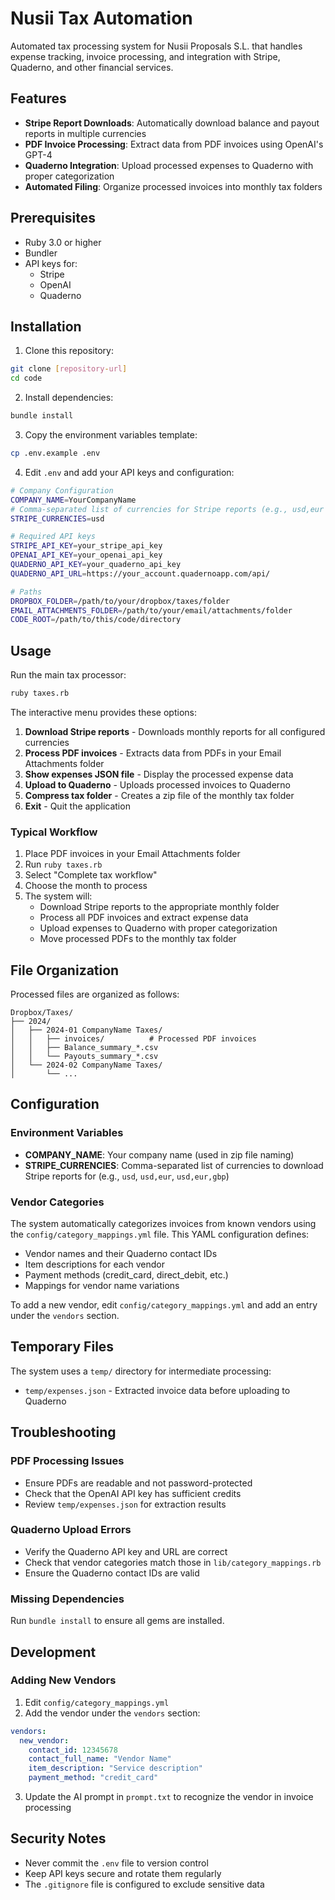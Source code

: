 # Nusii Tax Automation

Automated tax processing system for Nusii Proposals S.L. that handles expense tracking, invoice processing, and integration with Stripe, Quaderno, and other financial services.

## Features

- **Stripe Report Downloads**: Automatically download balance and payout reports in multiple currencies
- **PDF Invoice Processing**: Extract data from PDF invoices using OpenAI's GPT-4
- **Quaderno Integration**: Upload processed expenses to Quaderno with proper categorization
- **Automated Filing**: Organize processed invoices into monthly tax folders

## Prerequisites

- Ruby 3.0 or higher
- Bundler
- API keys for:
  - Stripe
  - OpenAI
  - Quaderno

## Installation

1. Clone this repository:
```bash
git clone [repository-url]
cd code
```

2. Install dependencies:
```bash
bundle install
```

3. Copy the environment variables template:
```bash
cp .env.example .env
```

4. Edit `.env` and add your API keys and configuration:
```bash
# Company Configuration
COMPANY_NAME=YourCompanyName
# Comma-separated list of currencies for Stripe reports (e.g., usd,eur or usd,eur,gbp)
STRIPE_CURRENCIES=usd

# Required API keys
STRIPE_API_KEY=your_stripe_api_key
OPENAI_API_KEY=your_openai_api_key
QUADERNO_API_KEY=your_quaderno_api_key
QUADERNO_API_URL=https://your_account.quadernoapp.com/api/

# Paths
DROPBOX_FOLDER=/path/to/your/dropbox/taxes/folder
EMAIL_ATTACHMENTS_FOLDER=/path/to/your/email/attachments/folder
CODE_ROOT=/path/to/this/code/directory
```

## Usage

Run the main tax processor:

```bash
ruby taxes.rb
```

The interactive menu provides these options:

1. **Download Stripe reports** - Downloads monthly reports for all configured currencies
2. **Process PDF invoices** - Extracts data from PDFs in your Email Attachments folder
3. **Show expenses JSON file** - Display the processed expense data
4. **Upload to Quaderno** - Uploads processed invoices to Quaderno
5. **Compress tax folder** - Creates a zip file of the monthly tax folder
6. **Exit** - Quit the application

### Typical Workflow

1. Place PDF invoices in your Email Attachments folder
2. Run `ruby taxes.rb`
3. Select "Complete tax workflow"
4. Choose the month to process
5. The system will:
   - Download Stripe reports to the appropriate monthly folder
   - Process all PDF invoices and extract expense data
   - Upload expenses to Quaderno with proper categorization
   - Move processed PDFs to the monthly tax folder

## File Organization

Processed files are organized as follows:
```
Dropbox/Taxes/
├── 2024/
│   ├── 2024-01 CompanyName Taxes/
│   │   ├── invoices/          # Processed PDF invoices
│   │   ├── Balance_summary_*.csv
│   │   └── Payouts_summary_*.csv
│   └── 2024-02 CompanyName Taxes/
│       └── ...
```

## Configuration

### Environment Variables

- **COMPANY_NAME**: Your company name (used in zip file naming)
- **STRIPE_CURRENCIES**: Comma-separated list of currencies to download Stripe reports for (e.g., `usd`, `usd,eur`, `usd,eur,gbp`)

### Vendor Categories

The system automatically categorizes invoices from known vendors using the `config/category_mappings.yml` file. This YAML configuration defines:
- Vendor names and their Quaderno contact IDs
- Item descriptions for each vendor
- Payment methods (credit_card, direct_debit, etc.)
- Mappings for vendor name variations

To add a new vendor, edit `config/category_mappings.yml` and add an entry under the `vendors` section.

## Temporary Files

The system uses a `temp/` directory for intermediate processing:
- `temp/expenses.json` - Extracted invoice data before uploading to Quaderno

## Troubleshooting

### PDF Processing Issues
- Ensure PDFs are readable and not password-protected
- Check that the OpenAI API key has sufficient credits
- Review `temp/expenses.json` for extraction results

### Quaderno Upload Errors
- Verify the Quaderno API key and URL are correct
- Check that vendor categories match those in `lib/category_mappings.rb`
- Ensure the Quaderno contact IDs are valid

### Missing Dependencies
Run `bundle install` to ensure all gems are installed.

## Development

### Adding New Vendors

1. Edit `config/category_mappings.yml`
2. Add the vendor under the `vendors` section:
```yaml
vendors:
  new_vendor:
    contact_id: 12345678
    contact_full_name: "Vendor Name"
    item_description: "Service description"
    payment_method: "credit_card"
```

3. Update the AI prompt in `prompt.txt` to recognize the vendor in invoice processing

## Security Notes

- Never commit the `.env` file to version control
- Keep API keys secure and rotate them regularly
- The `.gitignore` file is configured to exclude sensitive data
